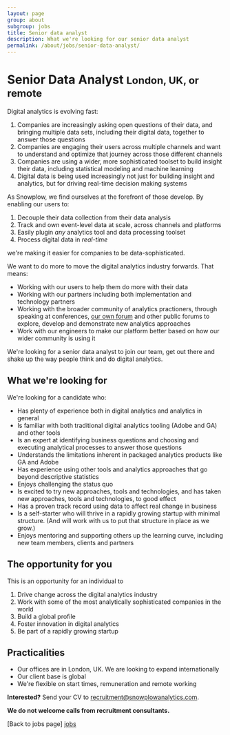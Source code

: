 ```yaml
---
layout: page
group: about
subgroup: jobs
title: Senior data analyst
description: What we're looking for our senior data analyst
permalink: /about/jobs/senior-data-analyst/
---
```


<h1>Senior Data Analyst <small>London, UK, or remote</small></h1>

Digital analytics is evolving fast:

1. Companies are increasingly asking open questions of their data, and bringing multiple data sets, including their digital data, together to answer those questions
2. Companies are engaging their users across multiple channels and want to understand and optimize that journey across those different channels
3. Companies are using a wider, more sophisticated toolset to build insight  their data, including statistical modeling and machine learning
4. Digital data is being used increasingly not just for building insight and analytics, but for driving real-time decision making systems

As Snowplow, we find ourselves at the forefront of those develop. By enabling our users to:

1. Decouple their data collection from their data analysis
2. Track and own event-level data at scale, across channels and platforms
3. Easily plugin *any* analytics tool and data processing toolset
4. Process digital data in *real-time*

we're making it easier for companies to be data-sophisticated. 

We want to do more to move the digital analytics industry forwards. That means:

* Working with our users to help them do more with their data
* Working with our partners including both implementation and technology partners
* Working with the broader community of analytics practioners, through speaking at conferences, [our own forum][snowplow-discourse] and other public forums to explore, develop and demonstrate new analytics approaches
* Work with our engineers to make our platform better based on how our wider community is using it

We're looking for a senior data analyst to join our team, get out there and shake up the way people think and do digital analytics.

## What we're looking for

We're looking for a candidate who:

* Has plenty of experience both in digital analytics and analytics in general
* Is familiar with both traditional digital analytics tooling (Adobe and GA) and other tools
* Is an expert at identifying business questions and choosing and executing analytical processes to answer those questions
* Understands the limitations inherent in packaged analytics products like GA and Adobe
* Has experience using other tools and analytics approaches that go beyond descriptive statistics
* Enjoys challenging the status quo
* Is excited to try new approaches, tools and technologies, and has taken new approaches, tools and technologies, to good effect
* Has a proven track record using data to affect real change in business 
* Is a self-starter who will thrive in a rapidly growing startup with minimal structure. (And will work with us to put that structure in place as we grow.)
* Enjoys mentoring and supporting others up the learning curve, including new team members, clients and partners

## The opportunity for you

This is an opportunity for an individual to 

1. Drive change across the digital analytics industry
2. Work with some of the most analytically sophisticated companies in the world
3. Build a global profile 
4. Foster innovation in digital analytics
5. Be part of a rapidly growing startup

## Practicalities

* Our offices are in London, UK. We are looking to expand internationally
* Our client base is global
* We're flexible on start times, remuneration and remote working

**Interested?** Send your CV to recruitment@snowplowanalytics.com.

<strong>We do not welcome calls from recruitment consultants.</strong>

[Back to jobs page] [jobs]

[jobs]: /about/jobs/


[snowplow-discourse]: http://discourse.snowplowanalytics.com/
